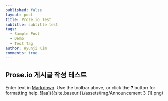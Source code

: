 ```yaml
---
published: false
layout: post
title: Prose.io Test
subtitle: subtitle test
tags:
  - Sample Post
  - Demo
  - Test Tag
author: Hyunji Kim
comments: true
---
```


## Prose.io 게시글 작성 테스트

Enter text in [Markdown](http://daringfireball.net/projects/markdown/). Use the toolbar above, or click the **?** button for formatting help.
![aa]({{site.baseurl}}/assets/img/Announcement 3 (1).png)

